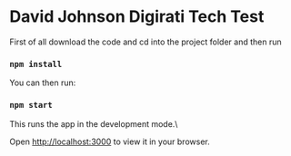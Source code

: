 # David Johnson Digirati Tech Test

First of all download the code and cd into the project folder and then run

### `npm install`

You can then run:

### `npm start`

This runs the app in the development mode.\

Open [http://localhost:3000](http://localhost:3000) to view it in your browser.


